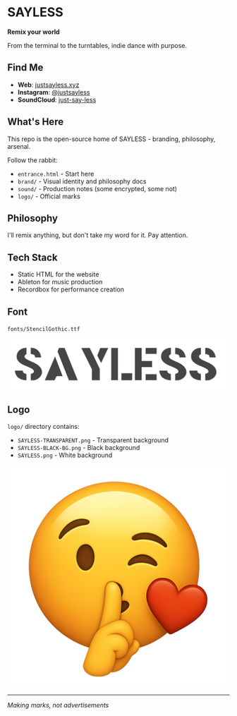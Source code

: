 # SAYLESS

**Remix your world**

From the terminal to the turntables, indie dance with purpose.

## Find Me

- **Web**: [justsayless.xyz](https://justsayless.xyz)
- **Instagram**: [@justsayless](https://instagram.com/justsayless)
- **SoundCloud**: [just-say-less](https://soundcloud.com/just-say-less)

## What's Here

This repo is the open-source home of SAYLESS - branding, philosophy, arsenal. 

Follow the rabbit:
- `entrance.html` - Start here
- `brand/` - Visual identity and philosophy docs
- `sound/` - Production notes (some encrypted, some not)
- `logo/` - Official marks

## Philosophy

I'll remix anything, but don't take my word for it. Pay attention.

## Tech Stack

- Static HTML for the website
- Ableton for music production
- Recordbox for performance creation

## Font

`fonts/StencilGothic.ttf`

![SAYLESS Font](etc/SAYLESS-font-sample.png)

## Logo

`logo/` directory contains:
- `SAYLESS-TRANSPARENT.png` - Transparent background
- `SAYLESS-BLACK-BG.png` - Black background
- `SAYLESS.png` - White background

![SAYLESS](logo/SAYLESS-TRANSPARENT.png)

---

*Making marks, not advertisements*
